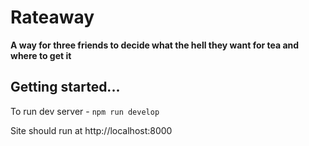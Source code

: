 # Rateaway

**A way for three friends to decide what the hell they want for tea and where to get it**

## Getting started...

To run dev server -  `npm run develop`

Site should run at http://localhost:8000


